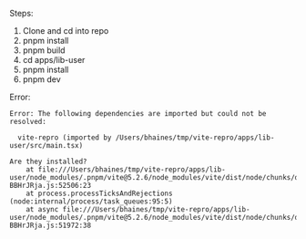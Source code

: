 
Steps:
1. Clone and cd into repo
2. pnpm install
3. pnpm build
4. cd apps/lib-user
5. pnpm install
6. pnpm dev

Error: 

```
Error: The following dependencies are imported but could not be resolved:

  vite-repro (imported by /Users/bhaines/tmp/vite-repro/apps/lib-user/src/main.tsx)

Are they installed?
    at file:///Users/bhaines/tmp/vite-repro/apps/lib-user/node_modules/.pnpm/vite@5.2.6/node_modules/vite/dist/node/chunks/dep-BBHrJRja.js:52506:23
    at process.processTicksAndRejections (node:internal/process/task_queues:95:5)
    at async file:///Users/bhaines/tmp/vite-repro/apps/lib-user/node_modules/.pnpm/vite@5.2.6/node_modules/vite/dist/node/chunks/dep-BBHrJRja.js:51972:38
```